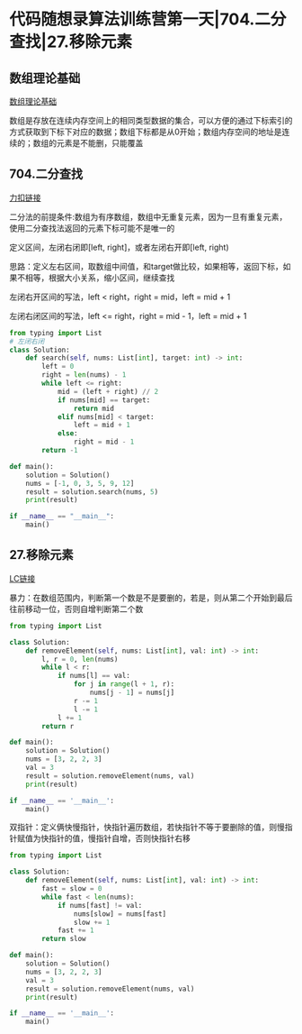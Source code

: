 # 代码随想录算法训练营第一天|704.二分查找|27.移除元素

## 数组理论基础

[数组理论基础](https://programmercarl.com/%E6%95%B0%E7%BB%84%E7%90%86%E8%AE%BA%E5%9F%BA%E7%A1%80.html)

数组是存放在连续内存空间上的相同类型数据的集合，可以方便的通过下标索引的方式获取到下标下对应的数据；数组下标都是从0开始；数组内存空间的地址是连续的；数组的元素是不能删，只能覆盖

## 704.二分查找

[力扣链接](https://leetcode.cn/problems/binary-search)

二分法的前提条件:数组为有序数组，数组中无重复元素，因为一旦有重复元素，使用二分查找法返回的元素下标可能不是唯一的

定义区间，左闭右闭即[left, right]，或者左闭右开即[left, right)

思路：定义左右区间，取数组中间值，和target做比较，如果相等，返回下标，如果不相等，根据大小关系，缩小区间，继续查找

左闭右开区间的写法，left < right，right = mid，left = mid + 1

左闭右闭区间的写法，left <= right，right = mid - 1，left = mid + 1

```python
from typing import List
# 左闭右闭
class Solution:
    def search(self, nums: List[int], target: int) -> int:
        left = 0
        right = len(nums) - 1
        while left <= right:
            mid = (left + right) // 2
            if nums[mid] == target:
                return mid
            elif nums[mid] < target:
                left = mid + 1
            else:
                right = mid - 1
        return -1

def main():
    solution = Solution()
    nums = [-1, 0, 3, 5, 9, 12]
    result = solution.search(nums, 5)
    print(result)

if __name__ == "__main__":
    main()
```
## 27.移除元素

[LC链接](https://leetcode-cn.com/problems/remove-element/)

暴力：在数组范围内，判断第一个数是不是要删的，若是，则从第二个开始到最后往前移动一位，否则自增判断第二个数

```python
from typing import List

class Solution:
    def removeElement(self, nums: List[int], val: int) -> int:
        l, r = 0, len(nums)
        while l < r:
            if nums[l] == val:
                for j in range(l + 1, r):
                    nums[j - 1] = nums[j]
                r -= 1
                l -= 1
            l += 1
        return r

def main():
    solution = Solution()
    nums = [3, 2, 2, 3]
    val = 3
    result = solution.removeElement(nums, val)
    print(result)

if __name__ == '__main__':
    main()
```

双指针：定义俩快慢指针，快指针遍历数组，若快指针不等于要删除的值，则慢指针赋值为快指针的值，慢指针自增，否则快指针右移

```python
from typing import List

class Solution:
    def removeElement(self, nums: List[int], val: int) -> int:
        fast = slow = 0
        while fast < len(nums):
            if nums[fast] != val:
                nums[slow] = nums[fast]
                slow += 1
            fast += 1
        return slow

def main():
    solution = Solution()
    nums = [3, 2, 2, 3]
    val = 3
    result = solution.removeElement(nums, val)
    print(result)

if __name__ == '__main__':
    main()
```